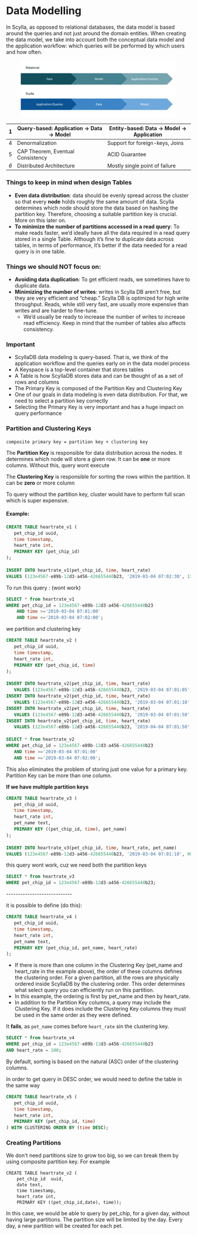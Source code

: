 # Data Modelling

In Scylla, as opposed to relational databases, the data model is based around the queries and not just around the domain entities. When creating the data model, we take into account both the conceptual data model and the application workflow: which queries will be performed by which users and how often.

<figure><img src="../.gitbook/assets/image (4).png" alt=""><figcaption></figcaption></figure>



| 1   | Query-based: Application -> Data -> Model | Entity-based: Data -> Model -> Application |
| --- | ----------------------------------------- | ------------------------------------------ |
| 4   | Denormalization                           | Support for foreign-keys, Joins            |
| 5   | CAP Theorem, Eventual Consistency         | ACID Guarantee                             |
| _6_ | Distributed Architecture                  | Mostly single point of failure             |

### Things to keep in mind when design Tables

* **Even data distribution**: data should be evenly spread across the cluster so that every **node** holds roughly the same amount of data. Scylla determines which node should store the data based on hashing the partition key. Therefore, choosing a suitable partition key is crucial. More on this later on.
* **To minimize the number of partitions accessed in a read query**: To make reads faster, we’d ideally have all the data required in a read query stored in a single Table. Although it’s fine to duplicate data across tables, in terms of performance, it’s better if the data needed for a read query is in one table.

### Things we should **NOT** focus on:

* **Avoiding data duplication**: To get efficient reads, we sometimes have to duplicate data.&#x20;
* **Minimizing the number of writes**: writes in Scylla DB aren’t free, but they are very efficient and “cheap.” Scylla DB is optimized for high write throughput. Reads, while still very fast, are usually more expensive than writes and are harder to fine-tune.&#x20;
  * We’d usually be ready to increase the number of writes to increase read efficiency. Keep in mind that the number of tables also affects consistency.&#x20;

### Important

* ScyllaDB data modeling is query-based. That is, we think of the application workflow and the queries early on in the data model process
* A Keyspace is a top-level container that stores tables
* A Table is how ScyllaDB stores data and can be thought of as a set of rows and columns
* The Primary Key is composed of the Partition Key and Clustering Key
* One of our goals in data modeling is even data distribution. For that, we need to select a partition key correctly
* Selecting the Primary Key is very important and has a huge impact on query performance

### Partition and Clustering Keys

`composite primary key = partition key + clustering key`

The **Partition Key** is responsible for data distribution across the nodes. It determines which node will store a given row. It can be **one** or more columns. Without this, query wont execute

The **Clustering Key** is responsible for sorting the rows within the partition. It can be **zero** or more column

To query without the partition key, cluster would have to perform full scan which is super expensive.

#### Example:

```sql
CREATE TABLE heartrate_v1 (
   pet_chip_id uuid,
   time timestamp,
   heart_rate int,
   PRIMARY KEY (pet_chip_id)
);

INSERT INTO heartrate_v1(pet_chip_id, time, heart_rate) 
VALUES (123e4567-e89b-12d3-a456-426655440b23, '2019-03-04 07:02:30', 130);
```

To run this query : (wont work)

```sql
SELECT * from heartrate_v1 
WHERE pet_chip_id = 123e4567-e89b-12d3-a456-426655440b23 
    AND time >='2019-03-04 07:01:00' 
    AND time <='2019-03-04 07:02:00';
```

we partition and clustering key

```sql
CREATE TABLE heartrate_v2 (
   pet_chip_id uuid,
   time timestamp,
   heart_rate int,
   PRIMARY KEY (pet_chip_id, time)
);

INSERT INTO heartrate_v2(pet_chip_id, time, heart_rate)
   VALUES (123e4567-e89b-12d3-a456-426655440b23, '2019-03-04 07:01:05', 100); 
INSERT INTO heartrate_v2(pet_chip_id, time, heart_rate) 
   VALUES (123e4567-e89b-12d3-a456-426655440b23, '2019-03-04 07:01:10', 90); 
INSERT INTO heartrate_v2(pet_chip_id, time, heart_rate) 
   VALUES (123e4567-e89b-12d3-a456-426655440b23, '2019-03-04 07:01:50', 96); 
INSERT INTO heartrate_v2(pet_chip_id, time, heart_rate) 
   VALUES (123e4567-e89b-12d3-a456-426655440b23, '2019-04-04 07:01:50', 99); 
   
SELECT * from heartrate_v2 
WHERE pet_chip_id = 123e4567-e89b-12d3-a456-426655440b23 
   AND time >='2019-03-04 07:01:00' 
   AND time <='2019-03-04 07:02:00';
```

This also eliminates the problem of storing just one value for a primary key. Partition Key can be more than one column.

**If we have multiple partition keys**

```sql
CREATE TABLE heartrate_v3 (
   pet_chip_id uuid,
   time timestamp,
   heart_rate int,
   pet_name text,
   PRIMARY KEY ((pet_chip_id, time), pet_name)
);

INSERT INTO heartrate_v3(pet_chip_id, time, heart_rate, pet_name) 
VALUES (123e4567-e89b-12d3-a456-426655440b23, '2019-03-04 07:01:10', 90, 'Duke'); 
```

this query wont work, cuz we need both the partition keys

```sql
SELECT * from heartrate_v3 
WHERE pet_chip_id = 123e4567-e89b-12d3-a456-426655440b23;
```

\----------------------------

it is possible to define (do this):

```sql
CREATE TABLE heartrate_v4 (
   pet_chip_id uuid,
   time timestamp,
   heart_rate int,
   pet_name text,
   PRIMARY KEY (pet_chip_id, pet_name, heart_rate)
);
```

* If there is more than one column in the Clustering Key (pet\_name and heart\_rate in the example above), the order of these columns defines the clustering order. For a given partition, all the rows are physically ordered inside ScyllaDB by the clustering order. This order determines what select query you can efficiently run on this partition.
* In this example, the ordering is first by pet\_name and then by heart\_rate.
* In addition to the Partition Key columns, a query may include the Clustering Key. If it does include the Clustering Key columns they must be used in the same order as they were defined.

It **fails**, as `pet_name` comes before `heart_rate` sin the clustering key.

```sql
SELECT * from heartrate_v4 
WHERE pet_chip_id = 123e4567-e89b-12d3-a456-426655440b23 
AND heart_rate = 100;
```

By default, sorting is based on the natural (ASC) order of the clustering columns.

In order to get query in DESC order, we would need to define the table in the same way

```sql
CREATE TABLE heartrate_v5 (
   pet_chip_id uuid,
   time timestamp,
   heart_rate int,
   PRIMARY KEY (pet_chip_id, time)
) WITH CLUSTERING ORDER BY (time DESC);
```

### Creating Partitions

We don't need partitions size to grow too big, so we can break them by using composite partition key. For example&#x20;

```
CREATE TABLE heartrate_v2 (
    pet_chip_id  uuid,
    date text,
    time timestamp,
    heart_rate int,
    PRIMARY KEY ((pet_chip_id,date), time));
```

In this case, we would be able to query by pet\_chip, for a given day, without having large partitions. The partition size will be limited by the day. Every day, a new partition will be created for each pet.
